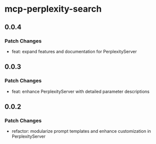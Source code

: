 # mcp-perplexity-search

## 0.0.4

### Patch Changes

- feat: expand features and documentation for PerplexityServer

## 0.0.3

### Patch Changes

- feat: enhance PerplexityServer with detailed parameter descriptions

## 0.0.2

### Patch Changes

- refactor: modularize prompt templates and enhance customization in
  PerplexityServer
